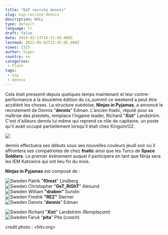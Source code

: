 ```yaml
---
title: "NiP recrute dennis"
slug: nip-recrute-dennis
description: NULL
type: default
language: fr
draft: false
date: 2018-02-13T16:21:09.000Z
lastmod: 2022-05-02T22:45:05.000Z
views: 2325
author: Siger
country: se
categories:
 - Flash
tags:
 - nip
 - dennis
---
```

Cela était pressenti depuis quelques temps maintenant et leur contre-performance à la deuxième édition du cs\_summit ce weekend a peut être accéléré les choses. La structure suédoise, **Ninjas in Pyjamas**, a annoncé le recrutement de Dennis "**dennis**" Edman. L'ancien fnatic, réputé pour sa maîtrise des pistolets, remplace l'ingame leader, Richard "**Xizt**" Landström. C'est d'ailleurs dennis lui même qui reprend ce rôle de capitaine, un poste qu'il avait occupé partiellement lorsqu'il était chez Kinguin/G2.

![](https://static.hltv.org/images/galleries/11171-full/1511558929.0964.jpeg)

dennis effectuera ses débuts sous ses nouvelles couleurs jeudi soir où il affrontera ses compatriotes de chez **fnatic** ainsi que les Turcs de **Space Soldiers**. Le premier événement auquel il participera en tant que Ninja sera les IEM Katowice qui ont lieu fin du mois.

**Ninjas in Pyjamas** est composé de :

![Sweden](/images/countries/se.svg)⁠ Patrik "**f0rest**" Lindberg  
![Sweden](/images/countries/se.svg)⁠ Christopher "**GeT\_RiGhT**" Alesund  
![Sweden](/images/countries/se.svg)⁠ William **"draken"** Sundin  
![Sweden](/images/countries/se.svg)⁠ Fredrik **"REZ"** Sterner  
![Sweden](/images/countries/se.svg)⁠ Dennis "**dennis**" Edman  
  
![Sweden](/images/countries/se.svg)⁠ Richard "**Xizt**" Landström _(Remplaçant)_  
![Sweden](/images/countries/se.svg)⁠ Faruk “**pita**” Pita (_coach_)

credit photo : <hltv.org>
